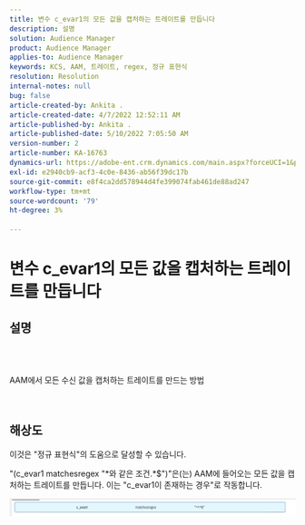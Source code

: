 ```yaml
---
title: 변수 c_evar1의 모든 값을 캡처하는 트레이트를 만듭니다
description: 설명
solution: Audience Manager
product: Audience Manager
applies-to: Audience Manager
keywords: KCS, AAM, 트레이트, regex, 정규 표현식
resolution: Resolution
internal-notes: null
bug: false
article-created-by: Ankita .
article-created-date: 4/7/2022 12:52:11 AM
article-published-by: Ankita .
article-published-date: 5/10/2022 7:05:50 AM
version-number: 2
article-number: KA-16763
dynamics-url: https://adobe-ent.crm.dynamics.com/main.aspx?forceUCI=1&pagetype=entityrecord&etn=knowledgearticle&id=da96daf3-0cb6-ec11-983f-000d3a5d0d94
exl-id: e2940cb9-acf3-4c0e-8436-ab56f39dc17b
source-git-commit: e8f4ca2dd578944d4fe399074fab461de88ad247
workflow-type: tm+mt
source-wordcount: '79'
ht-degree: 3%

---
```


# 변수 c_evar1의 모든 값을 캡처하는 트레이트를 만듭니다

## 설명

<br><br><br>AAM에서 모든 수신 값을 캡처하는 트레이트를 만드는 방법<br><br><br>

## 해상도


이것은 &quot;정규 표현식&quot;의 도움으로 달성할 수 있습니다.

&quot;(c_evar1 matchesregex &quot;\*와 같은 조건.\*$&quot;)&quot;은(는) AAM에 들어오는 모든 값을 캡처하는 트레이트를 만듭니다. 이는 &quot;c_evar1이 존재하는 경우&quot;로 작동합니다.



![](assets/1b1452cb-a86b-eb11-a812-00224803aaf7.png)
